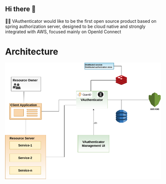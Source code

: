 ## Hi there 👋

🙋‍♀️ VAuthenticator would like to be the first open source product based on spring authorization server, 
designed to be cloud native and strongly integrated with AWS, focused mainly on OpenId Connect 

# Architecture
![vauthenticator-architecture.png](images/vauthenticator-architecture.png)
